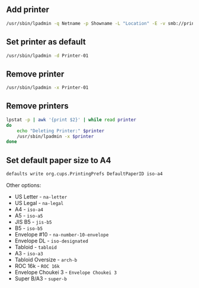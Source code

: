 ## Add printer

```bash
/usr/sbin/lpadmin -q Netname -p Showname -L "Location" -E -v smb://print.example.com/Printer-01 -P "/Library/Printers/PPDs/Contents/Resources/Driver.gz"
```

## Set printer as default

```bash
/usr/sbin/lpadmin -d Printer-01
```

## Remove printer

```bash
/usr/sbin/lpadmin -x Printer-01
```

## Remove printers

```bash
lpstat -p | awk '{print $2}' | while read printer
do
    echo "Deleting Printer:" $printer
    /usr/sbin/lpadmin -x $printer
done
```

## Set default paper size to A4

```bash
defaults write org.cups.PrintingPrefs DefaultPaperID iso-a4
```
Other options:
 - US Letter - `na-letter`
 - US Legal - `na-legal`
 - A4 - `iso-a4`
 - A5 - `iso-a5`
 - JIS B5 - `jis-b5`
 - B5 - `iso-b5`
 - Envelope #10 - `na-number-10-envelope`
 - Envelope DL - `iso-designated`
 - Tabloid - `tabloid`
 - A3 - `iso-a3`
 - Tabloid Oversize - `arch-b`
 - ROC 16k - `ROC 16k`
 - Envelope Choukei 3 - `Envelope Choukei 3`
 - Super B/A3 - `super-b`
 

